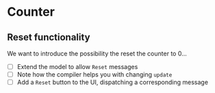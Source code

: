 # Counter

## Reset functionality

We want to introduce the possibility the reset the counter to 0...

- [ ] Extend the model to allow `Reset` messages
- [ ] Note how the compiler helps you with changing `update`
- [ ] Add a `Reset` button to the UI, dispatching a corresponding message